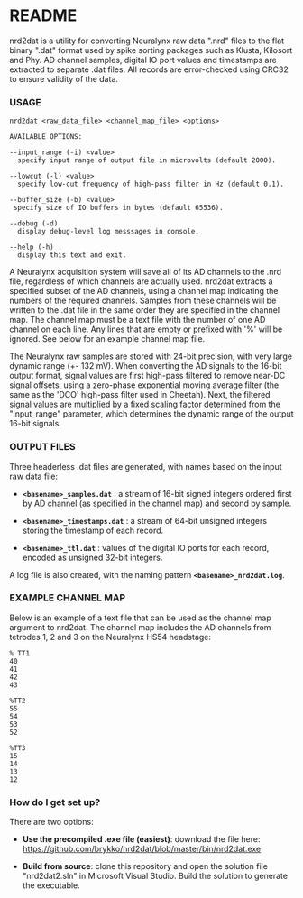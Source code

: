 # README

nrd2dat is a utility for converting Neuralynx raw data ".nrd" files to the flat binary ".dat" format used by spike sorting packages such as Klusta, Kilosort and Phy. AD channel samples, digital IO port values and timestamps are extracted to separate .dat files. All records are error-checked using CRC32 to ensure validity of the data.

### USAGE

```
nrd2dat <raw_data_file> <channel_map_file> <options>

AVAILABLE OPTIONS:

--input_range (-i) <value>
  specify input range of output file in microvolts (default 2000).

--lowcut (-l) <value>
  specify low-cut frequency of high-pass filter in Hz (default 0.1).

--buffer_size (-b) <value>
 specify size of IO buffers in bytes (default 65536).

--debug (-d)
  display debug-level log messsages in console.

--help (-h)
  display this text and exit.
```

A Neuralynx acquisition system will save all of its AD channels to the .nrd file, regardless of which channels are actually used. nrd2dat extracts a specified subset of the AD channels, using a channel map indicating the numbers of the required channels. Samples from these channels will be written to the .dat file in the same order they are specified in the channel map.  The channel map must be a text file with the number of one AD channel on each line. Any lines that are empty or  prefixed with '%' will be ignored. See below for an example channel map file.

The Neuralynx raw samples are stored with 24-bit precision, with very large dynamic range (+- 132 mV). When converting the AD signals to the 16-bit output format, signal values are first high-pass filtered to remove near-DC signal offsets, using a zero-phase exponential moving average filter (the same as the 'DCO' high-pass filter used in Cheetah). Next, the filtered signal values are multiplied by a fixed scaling factor determined from the "input_range" parameter, which determines the dynamic range of the output 16-bit signals.

### OUTPUT FILES
Three headerless .dat files are generated, with names based on the input raw data file:

  - **`<basename>_samples.dat`** : a stream of 16-bit signed integers ordered first by AD channel (as specified in the channel map) and second by sample.
  
  - **`<basename>_timestamps.dat`** : a stream of 64-bit unsigned integers storing the timestamp of each record. 
  
  - **`<basename>_ttl.dat`** : values of the digital IO ports for each record, encoded as unsigned 32-bit integers.
  
A log file is also created, with the naming pattern **`<basename>_nrd2dat.log`**.

### EXAMPLE CHANNEL MAP 
Below is an example of a text file that can be used as the channel map argument to nrd2dat. The channel map includes the AD channels from tetrodes 1, 2 and 3 on the Neuralynx HS54 headstage:
```
% TT1  
40  
41  
42  
43  

%TT2  
55  
54  
53  
52  

%TT3  
15  
14  
13  
12  
```

### How do I get set up? ###
There are two options:

  - **Use the precompiled .exe file (easiest)**: download the file here: https://github.com/brykko/nrd2dat/blob/master/bin/nrd2dat.exe
  
  - **Build from source**: clone this repository and open the solution file "nrd2dat2.sln" in Microsoft Visual Studio.  Build the solution to generate the executable.
